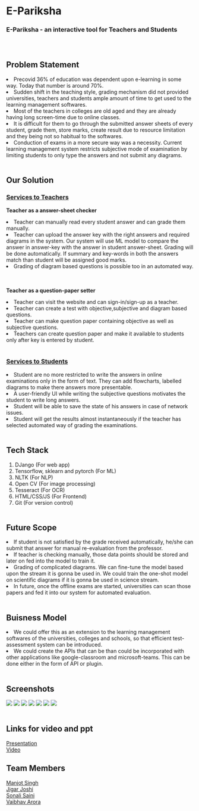 <h1> E-Pariksha </h1>
<h3>E-Pariksha - an interactive tool for Teachers and Students<h3>
<br>

## Problem Statement
<li>Precovid 36% of education was dependent upon e-learning in some way. Today that number is around 70%.

<li>Sudden shift in the teaching style, grading mechanism did not provided universities, teachers and students ample amount of time to get used to the learning management softwares.

<li>Most of the teachers in colleges are old aged and they are already having long screen-time due to online classes.

<li>It is difficult for them to go through the submitted answer sheets of every student, grade them, store marks, create result due to resource limitation and they being not so habitual to the softwares.

<li>Conduction of exams in a more secure way was a necessity. Current learning management system restricts subjective mode of examination by limiting students to only type the answers and not submit any diagrams.<br>

<br>

## Our Solution

### <u>Services to Teachers</u>
<b>Teacher as a answer-sheet checker</b>
<li>Teacher can manually read every student answer and can grade them manually.

<li>Teacher can upload the answer key with the right answers and required diagrams in the system. Our system will use ML model to compare the answer in answer-key with the answer in student answer-sheet. Grading will be done automatically. If summary and key-words in both the answers match than student will be assigned good marks.
 
<li>Grading of diagram based questions is possible too in an automated way.

<br></br>
<b>Teacher as a question-paper setter</b>
<li>Teacher can visit the website and can sign-in/sign-up as a teacher.
<li>Teacher can create a test with objective,subjective and diagram based questions.
<li>Teacher can make question paper containing objective as well as subjective questions.
<li>Teachers can create question paper and make it available to students only after key is entered by student.
<br><br>

### <u> Services to Students</u>

<li>Student are no more restricted to write the answers in online examinations only in the form of text. They can add flowcharts, labelled diagrams to make there answers more presentable.

<li>A user-friendly UI while writing the subjective questions motivates the student to write long answers.

<li>Student will be able to save the state of his answers in case of network issues.

<li>Student will get the results almost instantaneously if the teacher has selected automated way of grading the examinations.
 <br><br>

## Tech Stack 
1)   DJango (For web app)
2)   Tensorflow, sklearn and pytorch (For ML)
3)   NLTK (For NLP)
4)   Open CV (For image processing)
5)   Tesseract (For OCR)
6)   HTML/CSS/JS (For Frontend)
7)   Git (For version control)<br><br>

## Future Scope


<li>If student is not satisfied by the grade received automatically, he/she can submit that answer for manual re-evaluation from the professor.
<li>If teacher is checking manually, those data points should be stored and later on fed into the model to train it.
<li>Grading of complicated diagrams. We can fine-tune the model based upon the stream it is gonna be used in. We could train the one-shot model on scientific diagrams if it is gonna be used in science stream.
<li>In future, once the offline exams are started, universities can scan those papers and fed it into our system for automated evaluation. <br><br>

## Buisness Model

<li>We could offer this as an extension to the learning management softwares of the universities, colleges and schools, so that efficient test-assessment system can be introduced.

<li>We could create the APIs that can be than could be incorporated with other applications like google-classroom and microsoft-teams. This can be done either in the form of API or plugin.<br><br>

## Screenshots

<img src="images/01.jpeg">
<img src="images/06.jpeg">
<img src="images/05.jpeg">
<img src="images/07.jpeg">
<img src="images/08.jpeg">
<img src="images/04.jpeg">
<img src="images/03.jpeg"><br><br>

## Links for video and ppt

<a href = "https://docs.google.com/presentation/d/1tv4mXJ798eIeUXtXnNAzrAShiqcZ97E9neAFpCIM08M/edit?usp=sharing" >Presentation </a><br>
<a href = "">Video </a> <br>


## Team Members
<a href = "https://github.com/manjotsinghbagha/">Manjot Singh</a> <br>
<a href = "https://github.com/JigarJoshi04/">Jigar Joshi </a> <br>
<a href = "https://github.com/sonali681/">Sonali Saini</a> <br>
<a href = "https://github.com/vaibhavarora102/">Vaibhav Arora </a><br>
